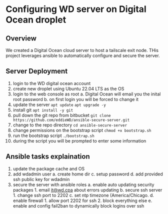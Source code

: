 # Configuring WD server on Digital Ocean droplet

## Overview
We created a Digital Ocean cloud server to host a tailscale exit node. THis project leverages ansible to automatically configure and secure the server.

## Server Deployment
1. login to the WD digital ocean account
2. create new droplet using Ubuntu 22.04 LTS as the OS
3. login to the web console as root
    a. Digital Ocean will email you the inital root password
    b. on first login you will be forced to change it
4. update the server
    `apt update`
    `apt upgrade -y`
5. install git
    `apt install -y git`
6. pull down the git repo from bitbucket
    `git clone https://github.com/eddieWD/ansible-secure-server.git`
7. change to the repo directory
    `cd ansible-secure-server`
8. change permissions on the bootstrap script
    `chmod +x bootstrap.sh`
9. run the bootstrap script
    `./bootstrap.sh`
10. during the script you will be prompted to enter some information


## Ansible tasks explaination
1. update the package cache and OS
2. add wdadmin user
    a. create home dir
    c. setup password
    d. add provided ssh public key for wdadmin
3. secure the server with ansible roles
    a. enable auto updating security packages
        1. email it@wd.cpa about errors updating
    b. secure ssh server
        1. change ssh port to 2202
    c. set ntp timezone (America/Chicago.
    d. enable firewall
        1. allow port 2202 for ssh
        2. block everything else
    e. enable and config fail2ban to dynamically block logins over ssh

